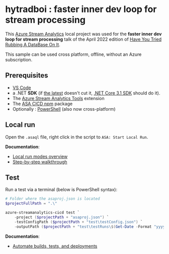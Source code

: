 # hytradboi : faster inner dev loop for stream processing

This [Azure Stream Analytics](https://docs.microsoft.com/en-us/azure/stream-analytics/stream-analytics-introduction) local project was used for the **faster inner dev loop for stream processing** talk of the April 2022 edition of [Have You Tried Rubbing A DataBase On It](https://www.hytradboi.com/).

This sample can be used cross platform, offline, without an Azure subscription.

## Prerequisites

- [VS Code](https://code.visualstudio.com/)
- a .NET **SDK** (if [the latest](https://dotnet.microsoft.com/en-us/download) doesn't cut it, [.NET Core 3.1 SDK](https://dotnet.microsoft.com/en-us/download/dotnet/3.1) should do it).
- The [Azure Stream Analytics Tools](https://marketplace.visualstudio.com/items?itemName=ms-bigdatatools.vscode-asa) extension
- The [ASA CICD npm](https://www.npmjs.com/package/azure-streamanalytics-cicd) package
- Optionally : [PowerShell](https://docs.microsoft.com/en-us/powershell/scripting/install/installing-powershell-on-windows) (also now cross-platform)

## Local run

Open the `.asaql` file, right click in the script to `ASA: Start Local Run`.

**Documentation**:

- [Local run modes overview](https://docs.microsoft.com/en-us/azure/stream-analytics/visual-studio-code-local-run-all)
- [Step-by-step walkthrough](https://docs.microsoft.com/en-us/azure/stream-analytics/visual-studio-code-local-run)

## Test

Run a test via a terminal (below is PowerShell syntax):

```PowerShell
# Folder where the asaproj.json is located
$projectFullPath = ".\"

azure-streamanalytics-cicd test `
	-project ($projectPath + "asaproj.json") `
	-testConfigPath ($projectPath + "test\testConfig.json") `
	-outputPath ($projectPath + "test\testRuns\$(Get-Date -Format "yyyyMMddHHmmss")\")
```

**Documentation**:

- [Automate builds, tests, and deployments](https://docs.microsoft.com/en-us/azure/stream-analytics/cicd-tools?tabs=visual-studio-code)